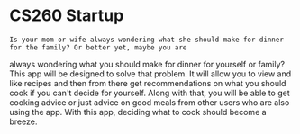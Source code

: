 # CS260 Startup

    Is your mom or wife always wondering what she should make for dinner for the family? Or better yet, maybe you are 
always wondering what you should make for dinner for yourself or family? This app will be designed to solve that problem.
It will allow you to view and like recipes and then from there get recommendations on what you should cook if you can't 
decide for yourself. Along with that, you will be able to get cooking advice or just advice on good meals from other users who are also using the app. With this app, deciding what to cook should become a breeze. 


